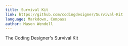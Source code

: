 ```yaml
---
title: Survival Kit
link: https://github.com/codingdesigner/Survival-Kit
language: Markdown, Compass
author: Mason Wendell
---
```


The Coding Designer's Survival Kit